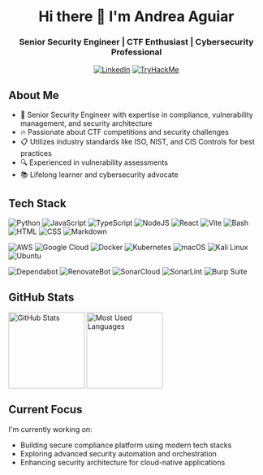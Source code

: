 <div align="center">
  <h1> Hi there 👋 I'm Andrea Aguiar </h1>
  <h3> Senior Security Engineer | CTF Enthusiast | Cybersecurity Professional </h3>

  [![LinkedIn](https://img.shields.io/badge/LinkedIn-%230077B5.svg?style=flat&logo=linkedin&logoColor=white)](https://linkedin.com/in/aguiar-andrea)
  [![TryHackMe](https://img.shields.io/badge/TryHackMe-%23212C42.svg?style=flat&logo=tryhackme&logoColor=white)](https://tryhackme.com/p/AndreaBacon)
</div>

## About Me

- 🔐 Senior Security Engineer with expertise in compliance, vulnerability management, and security architecture
- 🔥 Passionate about CTF competitions and security challenges
- 📋 Utilizes industry standards like ISO, NIST, and CIS Controls for best practices
- 🔍 Experienced in vulnerability assessments
- 📚 Lifelong learner and cybersecurity advocate

## Tech Stack

![Python](https://img.shields.io/badge/Python-3776AB?logo=python&logoColor=fff)
![JavaScript](https://img.shields.io/badge/JavaScript-F7DF1E?logo=javascript&logoColor=000)
![TypeScript](https://img.shields.io/badge/TypeScript-3178C6?logo=typescript&logoColor=fff)
![NodeJS](https://img.shields.io/badge/Node.js-6DA55F?logo=node.js&logoColor=white)
![React](https://img.shields.io/badge/React-%2320232a.svg?logo=react&logoColor=%2361DAFB)
![Vite](https://img.shields.io/badge/Vite-646CFF?logo=vite&logoColor=fff)
![Bash](https://img.shields.io/badge/Bash-4EAA25?logo=gnubash&logoColor=fff)
![HTML](https://img.shields.io/badge/HTML-%23E34F26.svg?logo=html5&logoColor=white)
![CSS](https://img.shields.io/badge/CSS-1572B6?logo=css3&logoColor=fff)
![Markdown](https://img.shields.io/badge/Markdown-%23000000.svg?logo=markdown&logoColor=white)

![AWS](https://img.shields.io/badge/AWS-%23FF9900.svg?logo=amazon-web-services&logoColor=white)
![Google Cloud](https://img.shields.io/badge/Google%20Cloud-%234285F4.svg?logo=google-cloud&logoColor=white)
![Docker](https://img.shields.io/badge/Docker-2496ED?logo=docker&logoColor=fff)
![Kubernetes](https://img.shields.io/badge/Kubernetes-326CE5?logo=kubernetes&logoColor=fff)
![macOS](https://img.shields.io/badge/macOS-000000?logo=apple&logoColor=F0F0F0)
![Kali Linux](https://img.shields.io/badge/Kali%20Linux-557C94?logo=kalilinux&logoColor=fff)
![Ubuntu](https://img.shields.io/badge/Ubuntu-E95420?logo=ubuntu&logoColor=white)

![Dependabot](https://img.shields.io/badge/Dependabot-025E8C?logo=dependabot&logoColor=fff)
![RenovateBot](https://img.shields.io/badge/RenovateBot-1A1F6C?logo=renovate&logoColor=fff)
![SonarCloud](https://img.shields.io/badge/SonarCloud-F3702A?logo=sonarcloud&logoColor=fff)
![SonarLint](https://img.shields.io/badge/-SonarLint-CB2029?logo=sonarlint&logoColor=white)
![Burp Suite](https://img.shields.io/badge/-Burp%20Suite-FF6633?logo=burpsuite&logoColor=fff)

## GitHub Stats

<img height=150 align="center" src="https://github-readme-stats-omega-lilac.vercel.app/api?username=andreaaguiar&hide_title=true&hide_border=true&show_icons=true&include_all_commits=true&count_private=true&text_color=000&icon_color=000&bg_color=0,ea6161,ffc64d,fffc4d,52fa5a&theme=graywhite" alt="GitHub Stats"/>
<img height=150 align="center" src="https://github-readme-stats-omega-lilac.vercel.app/api/top-langs?username=andreaaguiar&hide_title=true&hide_border=true&layout=compact&langs_count=8&count_private=true&text_color=000&icon_color=fff&bg_color=0,52fa5a,4dfcff,c64dff&theme=graywhite" alt="Most Used Languages"/>

## Current Focus

I'm currently working on:

- Building secure compliance platform using modern tech stacks
- Exploring advanced security automation and orchestration
- Enhancing security architecture for cloud-native applications
